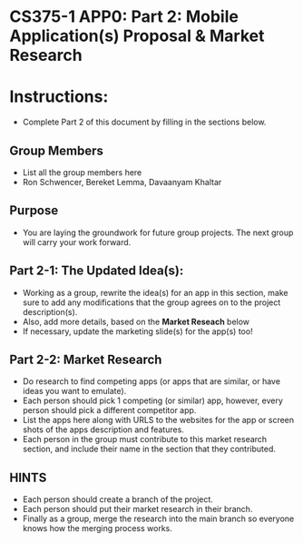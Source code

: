 CS375-1 APP0: Part 2: Mobile Application(s) Proposal & Market Research
======================================================================

# Instructions:
* Complete Part 2 of this document by filling in the sections below.

## Group Members
* List all the group members here
* Ron Schwencer, Bereket Lemma, Davaanyam Khaltar

## Purpose
* You are laying the groundwork for future group projects. The next group will carry your work forward.

## Part 2-1: The Updated Idea(s): 

* Working as a group, rewrite the idea(s) for an app in this section, make sure to add any modifications that the group agrees on to the project description(s).
* Also, add more details, based on the **Market Reseach** below
* If necessary, update the marketing slide(s) for the app(s) too!

## Part 2-2: Market Research

* Do research to find competing apps (or apps that are similar, or have ideas you want to emulate). 
* Each person should pick 1 competing (or similar) app, however, every person should pick a different competitor app. 
* List the apps here along with URLS to the websites for the app or screen shots of the apps description and features.
* Each person in the group must contribute to this market research section, and include their name in the section that they contributed.
  
## HINTS
* Each person should create a branch of the project.
* Each person should put their market research in their branch.
* Finally as a group, merge the research into the main branch so everyone knows how the merging process works.